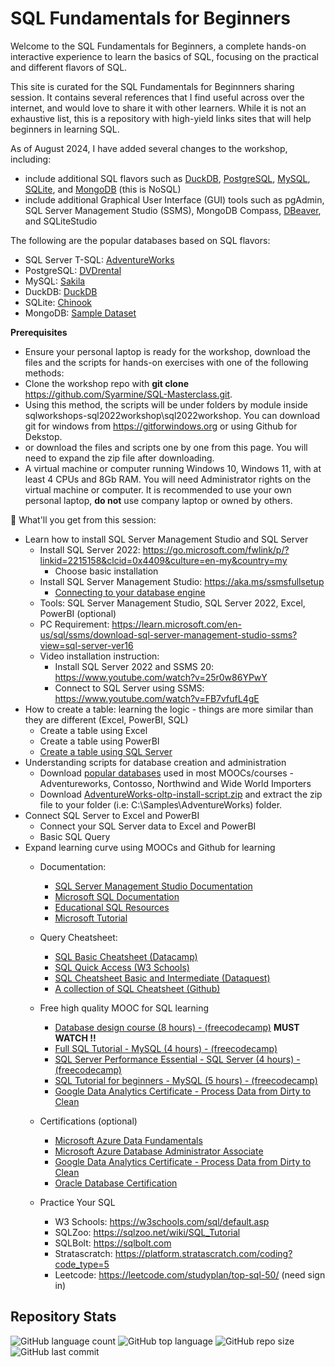 # SQL Fundamentals for Beginners

Welcome to the SQL Fundamentals for Beginners, a complete hands-on interactive experience to learn the basics of SQL, focusing on the practical and different flavors of SQL.

This site is curated for the SQL Fundamentals for Beginnners sharing session. It contains several references that I find useful across over the internet, and would love to share it with other learners. While it is not an exhaustive list, this is a repository with high-yield links sites that will help beginners in learning SQL. 

As of August 2024, I have added several changes to the workshop, including:
- include additional SQL flavors such as [DuckDB](https://duckdb.org/), [PostgreSQL](https://www.postgresql.org/), [MySQL](https://www.mysql.com/), [SQLite](https://www.sqlite.org/), and [MongoDB](https://www.mongodb.com/) (this is NoSQL)
- include additional Graphical User Interface (GUI) tools such as pgAdmin, SQL Server Management Studio (SSMS), MongoDB Compass, [DBeaver](https://dbeaver.io/download/), and SQLiteStudio

The following are the popular databases based on SQL flavors:
- SQL Server T-SQL: [AdventureWorks](https://github.com/Microsoft/sql-server-samples/releases/download/adventureworks/AdventureWorks-oltp-install-script.zip)
- PostgreSQL: [DVDrental](https://www.postgresqltutorial.com/wp-content/uploads/2019/05/dvdrental.zip)
- MySQL: [Sakila](https://downloads.mysql.com/docs/sakila-db.tar.gz)
- DuckDB: [DuckDB](https://motherduck.com/docs/getting-started/sample-data-queries/attach-sample-database/)
- SQLite: [Chinook](https://www.sqlitetutorial.net/wp-content/uploads/2018/03/chinook.zip)
- MongoDB: [Sample Dataset](https://www.mongodb.com/docs/atlas/sample-datasets/current/sample-datasets-sakila/)


**Prerequisites** 
- Ensure your personal laptop is ready for the workshop, download the files and the scripts for hands-on exercises with one of the following methods:
- Clone the workshop repo with **git clone** https://github.com/Syarmine/SQL-Masterclass.git. 
-  Using this method, the scripts will be under folders by module inside sqlworkshops-sql2022workshop\sql2022workshop. You can download git for windows from https://gitforwindows.org or using Github for Dekstop.
- or download the files and scripts one by one from this page. You will need to expand the zip file after downloading.
- A virtual machine or computer running Windows 10, Windows 11, with at least 4 CPUs and 8Gb RAM. You will need Administrator rights on the virtual machine or computer. It is recommended to use your own personal laptop, **do not** use company laptop or owned by others.


🎯 What'll you get from this session:
* Learn how to install SQL Server Management Studio and SQL Server
   * Install SQL Server 2022: https://go.microsoft.com/fwlink/p/?linkid=2215158&clcid=0x4409&culture=en-my&country=my
      * Choose basic installation
    * Install SQL Server Management Studio: https://aka.ms/ssmsfullsetup
      * [Connecting to your database engine](https://learn.microsoft.com/en-us/sql/relational-databases/lesson-1-connecting-to-the-database-engine?view=sql-server-ver16) 
    * Tools: SQL Server Management Studio, SQL Server 2022, Excel, PowerBI (optional)
    * PC Requirement: https://learn.microsoft.com/en-us/sql/ssms/download-sql-server-management-studio-ssms?view=sql-server-ver16
    * Video installation instruction: 
        * Install SQL Server 2022 and SSMS 20: https://www.youtube.com/watch?v=25r0w86YPwY
        * Connect to SQL Server using SSMS: https://www.youtube.com/watch?v=FB7vfufL4gE
* How to create a table: learning the logic - things are more similar than they are different (Excel, PowerBI, SQL)
    * Create a table using Excel
    * Create a table using PowerBI
    * [Create a table using SQL Server](https://learn.microsoft.com/en-us/sql/t-sql/lesson-1-creating-database-objects?view=sql-server-ver16)
* Understanding scripts for database creation and administration
    * Download [popular databases](https://github.com/microsoft/sql-server-samples/tree/master/samples/databases) used in most MOOCs/courses - Adventureworks, Contosso, Northwind and Wide World Importers
    * Download [AdventureWorks-oltp-install-script.zip](https://github.com/Microsoft/sql-server-samples/releases/download/adventureworks/AdventureWorks-oltp-install-script.zip) and extract the zip file to your folder (i.e: C:\Samples\AdventureWorks) folder.
* Connect SQL Server to Excel and PowerBI 
    * Connect your SQL Server data to Excel and PowerBI
    * Basic SQL Query
* Expand learning curve using MOOCs and Github for learning
    * Documentation:
        * [SQL Server Management Studio Documentation](https://learn.microsoft.com/en-us/sql/sql-server/?view=sql-server-ver16)
        * [Microsoft SQL Documentation](https://learn.microsoft.com/en-us/sql/?view=sql-server-ver16)
        * [Educational SQL Resources](https://learn.microsoft.com/en-us/sql/sql-server/educational-sql-resources?view=sql-server-ver16)
        * [Microsoft Tutorial](https://learn.microsoft.com/en-us/sql/ssms/quickstarts/ssms-connect-query-sql-server?view=sql-server-ver16)
    * Query Cheatsheet:
        - [SQL Basic Cheatsheet (Datacamp)](https://images.datacamp.com/image/upload/v1675360372/Marketing/Blog/SQL_Basics_For_Data_Science.pdf)
        - [SQL Quick Access (W3 Schools)](https://www.w3schools.com/sql/sql_quickref.asp)
        - [SQL Cheatsheet Basic and Intermediate (Dataquest)](https://www.dataquest.io/wp-content/uploads/2021/01/dataquest-sql-cheat-sheet.pdf)
        - [A collection of SQL Cheatsheet (Github)](https://github.com/FranzDiebold/data-science-cheat-sheets)
    * Free high quality MOOC for SQL learning
        - [Database design course (8 hours) - (freecodecamp)](https://www.youtube.com/watch?v=ztHopE5Wnpc) **MUST WATCH !!** 
        - [Full SQL Tutorial - MySQL (4 hours) - (freecodecamp)](https://youtu.be/HXV3zeQKqGY?si=4gXicfg2YeEbCnS0) 
        - [SQL Server Performance Essential - SQL Server (4 hours) - (freecodecamp)](https://youtu.be/HvxmF0FUwrM?si=h_5fTBZZkav1Oyft)
        - [SQL Tutorial for beginners - MySQL (5 hours) - (freecodecamp)](https://www.youtube.com/watch?v=-fW2X7fh7Yg)
        - [Google Data Analytics Certificate - Process Data from Dirty to Clean](https://www.coursera.org/learn/process-data?specialization=google-data-analytics)
    * Certifications (optional)
        - [Microsoft Azure Data Fundamentals](https://learn.microsoft.com/en-us/credentials/certifications/azure-data-fundamentals/?practice-assessment-type=certification)
        - [Microsoft Azure Database Administrator Associate](https://learn.microsoft.com/en-us/credentials/certifications/azure-database-administrator-associate/?practice-assessment-type=certification)
        - [Google Data Analytics Certificate - Process Data from Dirty to Clean](https://www.coursera.org/learn/process-data?specialization=google-data-analytics)
        - [Oracle Database Certification](https://academy.oracle.com/en/solutions-curriculum-database.html)

    * Practice Your SQL
        + W3 Schools: https://w3schools.com/sql/default.asp
        + SQLZoo: 
        https://sqlzoo.net/wiki/SQL_Tutorial
        + SQLBolt: 
        https://sqlbolt.com
        + Stratascratch: 
        https://platform.stratascratch.com/coding?code_type=5
        + Leetcode: https://leetcode.com/studyplan/top-sql-50/ (need sign in)

## Repository Stats
![GitHub language count](https://img.shields.io/github/languages/count/Syarmine/intro-predictive-accounting-analytics)
![GitHub top language](https://img.shields.io/github/languages/top/Syarmine/intro-predictive-accounting-analytics)
![GitHub repo size](https://img.shields.io/github/repo-size/Syarmine/intro-predictive-accounting-analytics)
![GitHub last commit](https://img.shields.io/github/last-commit/Syarmine/intro-predictive-accounting-analytics)
